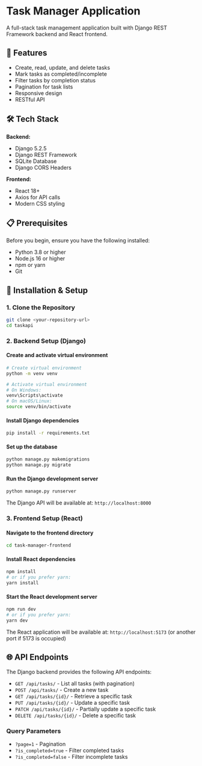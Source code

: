 # Task Manager Application

A full-stack task management application built with Django REST Framework backend and React frontend.

## 🚀 Features

- Create, read, update, and delete tasks
- Mark tasks as completed/incomplete
- Filter tasks by completion status
- Pagination for task lists
- Responsive design
- RESTful API

## 🛠️ Tech Stack

**Backend:**
- Django 5.2.5
- Django REST Framework
- SQLite Database
- Django CORS Headers

**Frontend:**
- React 18+
- Axios for API calls
- Modern CSS styling

## 📋 Prerequisites

Before you begin, ensure you have the following installed:
- Python 3.8 or higher
- Node.js 16 or higher
- npm or yarn
- Git

## 🔧 Installation & Setup

### 1. Clone the Repository

```bash
git clone <your-repository-url>
cd taskapi
```

### 2. Backend Setup (Django)

#### Create and activate virtual environment
```bash
# Create virtual environment
python -m venv venv

# Activate virtual environment
# On Windows:
venv\Scripts\activate
# On macOS/Linux:
source venv/bin/activate
```

#### Install Django dependencies
```bash
pip install -r requirements.txt
```

#### Set up the database
```bash
python manage.py makemigrations
python manage.py migrate
```

#### Run the Django development server
```bash
python manage.py runserver
```

The Django API will be available at: `http://localhost:8000`

### 3. Frontend Setup (React)

#### Navigate to the frontend directory
```bash
cd task-manager-frontend
```

#### Install React dependencies
```bash
npm install
# or if you prefer yarn:
yarn install
```

#### Start the React development server
```bash
npm run dev
# or if you prefer yarn:
yarn dev
```

The React application will be available at: `http://localhost:5173` (or another port if 5173 is occupied)

## 🌐 API Endpoints

The Django backend provides the following API endpoints:

- `GET /api/tasks/` - List all tasks (with pagination)
- `POST /api/tasks/` - Create a new task
- `GET /api/tasks/{id}/` - Retrieve a specific task
- `PUT /api/tasks/{id}/` - Update a specific task
- `PATCH /api/tasks/{id}/` - Partially update a specific task
- `DELETE /api/tasks/{id}/` - Delete a specific task

### Query Parameters
- `?page=1` - Pagination
- `?is_completed=true` - Filter completed tasks
- `?is_completed=false` - Filter incomplete tasks
